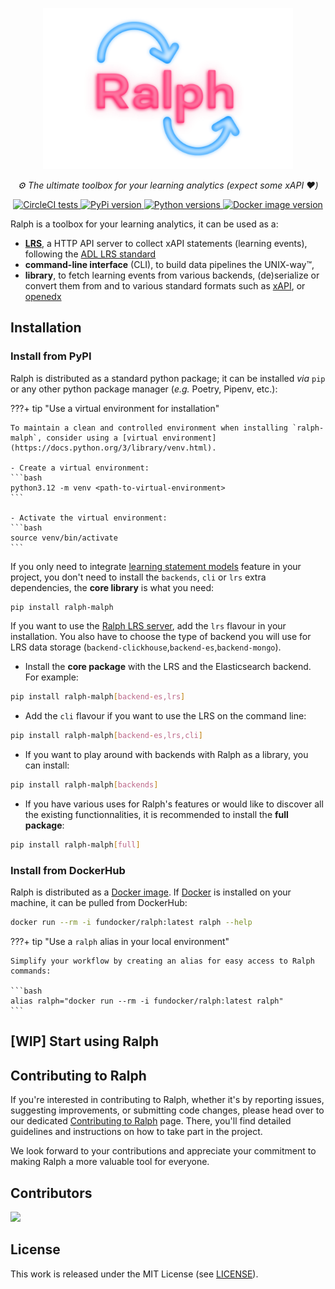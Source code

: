 <p align="center">
  <a href="https://openfun.github.io/ralph"><img src="https://raw.githubusercontent.com/openfun/logos/main/ralph/ralph-color-dark.png" alt="Ralph logo" width="400"></a>
</p>

<p align="center">
    <em>⚙️ The ultimate toolbox for your learning analytics (expect some xAPI ❤️) </em>
</p>

<p align="center">
<a href="https://circleci.com/gh/openfun/ralph/tree/master">
    <img src="https://img.shields.io/circleci/build/gh/openfun/ralph/master?label=Tests&logo=circleci" alt="CircleCI tests">
</a>
<a href="https://pypi.org/project/ralph-malph">
    <img src="https://img.shields.io/pypi/v/ralph-malph?label=PyPi+package" alt="PyPi version">
</a>
<a href="https://pypi.org/project/ralph-malph">
    <img src="https://img.shields.io/pypi/pyversions/ralph-malph?label=Python" alt="Python versions">
</a>
<a href="https://hub.docker.com/r/fundocker/ralph/tags">
    <img src="https://img.shields.io/docker/v/fundocker/ralph/latest?label=Docker+image" alt="Docker image version">
</a>
</p>

Ralph is a toolbox for your learning analytics, it can be used as a:

- **[LRS](https://en.wikipedia.org/wiki/Learning_Record_Store)**, a HTTP API server to collect xAPI statements (learning events), following the [ADL LRS standard](https://github.com/adlnet/xAPI-Spec/blob/master/xAPI-Communication.md#partthree)
- **command-line interface** (CLI), to build data pipelines the UNIX-way™️,
- **library**, to fetch learning events from various backends, (de)serialize or
    convert them from and to various standard formats such as
    [xAPI](https://adlnet.gov/projects/xapi/), or
    [openedx](https://docs.openedx.org/en/latest/developers/references/internal_data_formats/tracking_logs/index.html)

## Installation

### Install from PyPI

Ralph is distributed as a standard python package; it can be installed _via_
`pip` or any other python package manager (_e.g._ Poetry, Pipenv, etc.):

???+ tip "Use a virtual environment for installation"

    To maintain a clean and controlled environment when installing `ralph-malph`, consider using a [virtual environment](https://docs.python.org/3/library/venv.html).
    
    - Create a virtual environment:
    ```bash
    python3.12 -m venv <path-to-virtual-environment>
    ```

    - Activate the virtual environment:
    ```bash
    source venv/bin/activate
    ```

If you only need to integrate [learning statement models](./models/index.md) feature in your project, you don't need to
install the `backends`, `cli` or `lrs` extra dependencies, the **core library** is what you need:

```bash
pip install ralph-malph
```

If you want to use the [Ralph LRS server](./api/index.md), add the `lrs` flavour in your installation. 
You also have to choose the type of backend you will use for LRS data storage (`backend-clickhouse`,`backend-es`,`backend-mongo`).

- Install the **core package** with the LRS and the Elasticsearch backend. For example:

```bash
pip install ralph-malph[backend-es,lrs]
```

- Add the `cli` flavour if you want to use the LRS on the command line: 

```bash
pip install ralph-malph[backend-es,lrs,cli]
```

- If you want to play around with backends with Ralph as a library, you can install: 

```bash
pip install ralph-malph[backends]
```

- If you have various uses for Ralph's features or would like to discover all the existing functionnalities, it is recommended to install the **full package**: 

```bash
pip install ralph-malph[full]
```


### Install from DockerHub

Ralph is distributed as a [Docker
image](https://hub.docker.com/repository/docker/fundocker/ralph). If
[Docker](https://docs.docker.com/get-docker/) is installed on your machine, it
can be pulled from DockerHub:

``` bash
docker run --rm -i fundocker/ralph:latest ralph --help
```

???+ tip "Use a `ralph` alias in your local environment"

    Simplify your workflow by creating an alias for easy access to Ralph commands:

    ```bash
    alias ralph="docker run --rm -i fundocker/ralph:latest ralph"
    ```

## [WIP] Start using Ralph


## Contributing to Ralph

If you're interested in contributing to Ralph, whether it's by reporting issues, suggesting improvements, or submitting code changes, please head over to our dedicated [Contributing to Ralph](./contribute.md) page. 
There, you'll find detailed guidelines and instructions on how to take part in the project.

We look forward to your contributions and appreciate your commitment to making Ralph a more valuable tool for everyone.

## Contributors

<a href="https://github.com/openfun/ralph/graphs/contributors">
  <img src="https://contrib.rocks/image?repo=openfun/ralph" />
</a>

## License

This work is released under the MIT License (see [LICENSE](./LICENSE.md)).
